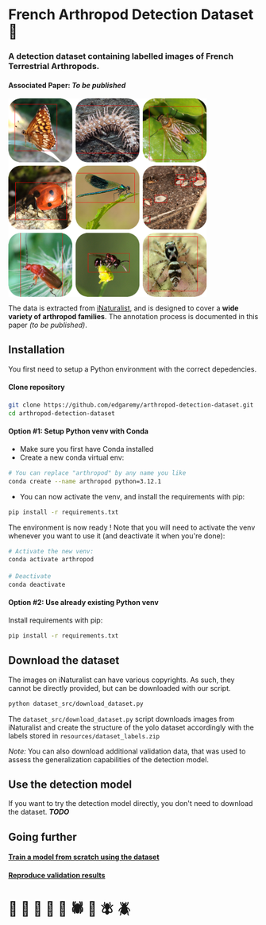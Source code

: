 # French Arthropod Detection Dataset 🐞

### A detection dataset containing labelled images of **French Terrestrial Arthropods**. 

#### Associated Paper: *To be published*

<img src="https://github.com/edgaremy/arthropod-detection-dataset/blob/main/resources/dataset_thumbnail.png?raw=true" width="400" align="center">

The data is extracted from [iNaturalist](https://www.inaturalist.org), and is designed to cover a **wide variety of arthropod families**. The annotation process is documented in this paper *(to be published)*.


## Installation

You first need to setup a Python environment with the correct depedencies.

#### Clone repository

```bash
git clone https://github.com/edgaremy/arthropod-detection-dataset.git
cd arthropod-detection-dataset
```

#### Option #1: Setup Python venv with Conda

- Make sure you first have Conda installed
- Create a new conda virtual env:
```bash
# You can replace "arthropod" by any name you like
conda create --name arthropod python=3.12.1
```
- You can now activate the venv, and install the requirements with pip:
```bash
pip install -r requirements.txt
```

The environment is now ready ! Note that you will need to activate the venv whenever you want to use it (and deactivate it when you're done):
```bash
# Activate the new venv:
conda activate arthropod

# Deactivate
conda deactivate
```

#### Option #2: Use already existing Python venv

Install requirements with pip:
```bash
pip install -r requirements.txt
```


## Download the dataset

The images on iNaturalist can have various copyrights. As such, they cannot be directly provided, but can be downloaded with our script.

```bash
python dataset_src/download_dataset.py
```

The `dataset_src/download_dataset.py` script downloads images from iNaturalist and create the structure of the yolo dataset accordingly with the labels stored in `resources/dataset_labels.zip`

*Note:* You can also download additional validation data, that was used to assess the generalization capabilities of the detection model.

## Use the detection model

If you want to try the detection model directly, you don't need to download the dataset. ***TODO***

## Going further

#### [Train a model from scratch using the dataset](/training)

#### [Reproduce validation results](/validation)

#
# 🐞 🐜 🦋 🦗 🐝 🕷️ 🐛 🪰 🪲